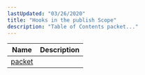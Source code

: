 ```yaml
---
lastUpdated: "03/26/2020"
title: "Hooks in the publish Scope"
description: "Table of Contents packet..."
---
```



| Name                                                                                 | Description |
|--------------------------------------------------------------------------------------|-------------|
| [packet](/momentum/3/3-api/hooks-publish-packet) |             |
